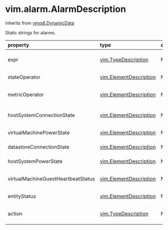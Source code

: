 vim.alarm.AlarmDescription
==========================
inherits from [vmodl.DynamicData](docs/vmodl.DynamicData.md)


Static strings for alarms.

| property | type | optional | priv | desc |
|:---------|:-----|:---------|:-----|:-----|
| expr | [vim.TypeDescription](vim.TypeDescription.md "vim.TypeDescription") | None | None | Descriptions of expression types for a trigger. |
| stateOperator | [vim.ElementDescription](vim.ElementDescription.md "vim.ElementDescription") | None | None | <a href="vim.alarm.StateAlarmExpression.StateOperator.md">State Operator enum description</a> |
| metricOperator | [vim.ElementDescription](vim.ElementDescription.md "vim.ElementDescription") | None | None | <a href="vim.alarm.MetricAlarmExpression.MetricOperator.md">MetricAlarmExpression Metric Operator enum description</a> |
| hostSystemConnectionState | [vim.ElementDescription](vim.ElementDescription.md "vim.ElementDescription") | None | None | <a href="vim.HostSystem.ConnectionState.md">Host System Connection State enum description</a> |
| virtualMachinePowerState | [vim.ElementDescription](vim.ElementDescription.md "vim.ElementDescription") | None | None | <a href="vim.VirtualMachine.PowerState.md">Virtual Machine Power State enum description</a> |
| datastoreConnectionState | [vim.ElementDescription](vim.ElementDescription.md "vim.ElementDescription") | None | None | <a href="vim.Datastore.Summary.md#accessible">accessible</a> and   <a href="vim.host.MountInfo.md#accessible">description</a> |
| hostSystemPowerState | [vim.ElementDescription](vim.ElementDescription.md "vim.ElementDescription") | None | None | <a href="vim.HostSystem.PowerState.md">Host System Power State enum description</a> |
| virtualMachineGuestHeartbeatStatus | [vim.ElementDescription](vim.ElementDescription.md "vim.ElementDescription") | None | None | <a href="vim.ManagedEntity.Status.md">Guest Heartbeat Status enum description</a> |
| entityStatus | [vim.ElementDescription](vim.ElementDescription.md "vim.ElementDescription") | None | None | <a href="vim.ManagedEntity.Status.md">ManagedEntity Status enum description</a> |
| action | [vim.TypeDescription](vim.TypeDescription.md "vim.TypeDescription") | None | None | Action class descriptions for an alarm. |


